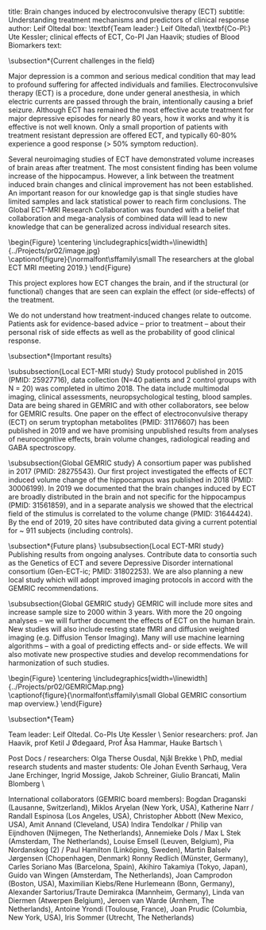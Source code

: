 title: Brain changes induced by electroconvulsive therapy (ECT)
subtitle: Understanding treatment mechanisms and predictors of clinical response
author: Leif Oltedal
box: \textbf{Team leader:} Leif Oltedal\\ \textbf{Co-PI:} Ute Kessler; clinical effects of ECT, Co-PI Jan Haavik; studies of Blood Biomarkers
text:

\subsection*{Current challenges in the field}

Major depression is a common and serious medical condition that may lead to profound suffering for affected individuals and families. Electroconvulsive therapy (ECT) is a procedure, done under general anesthesia, in which electric currents are passed through the brain, intentionally causing a brief seizure. Although ECT has remained the most effective acute treatment for major depressive episodes for nearly 80 years, how it works and why it is effective is not well known. Only a small proportion of patients with treatment resistant depression are offered ECT, and typically 60-80\% experience a good response (> 50\% symptom reduction). 

Several neuroimaging studies of ECT have demonstrated volume increases of brain areas after treatment. The most consistent finding has been volume increase of the hippocampus. However, a link between the treatment induced brain changes and clinical improvement has not been established. An important reason for our knowledge gap is that single studies have limited samples and lack statistical power to reach firm conclusions. The Global ECT-MRI Research Collaboration was founded with a belief that collaboration and mega-analysis of combined data will lead to new knowledge that can be generalized across individual research sites.

\begin{Figure}
    \centering
    \includegraphics[width=\linewidth]{../Projects/pr02/image.jpg}  
    \captionof{figure}{\normalfont\sffamily\small The researchers at the global ECT MRI meeting 2019.}
\end{Figure}

This project explores how ECT changes the brain, and if the structural (or functional) changes that are seen can explain the effect (or side-effects) of the treatment. 

We do not understand how treatment-induced changes relate to outcome. Patients ask for evidence-based advice – prior to treatment – about their personal risk of side effects as well as the probability of good clinical response.

\subsection*{Important results}

\subsubsection{Local ECT-MRI study}
Study protocol published in 2015 (PMID: 25927716), data collection (N=40 patients and 2 control groups with N = 20) was completed in ultimo 2018. The data include multimodal imaging, clinical assessments, neuropsychological testing, blood samples. Data are being shared in GEMRIC and with other collaborators, see below for GEMRIC results. One paper on the effect of electroconvulsive therapy (ECT) on serum tryptophan metabolites (PMID: 31176607) has been published in 2019 and we have promising unpublished results from analyses of neurocognitive effects, brain volume changes, radiological reading and GABA spectroscopy.

\subsubsection{Global GEMRIC study}
A consortium paper was published in 2017 (PMID: 28275543). Our first project investigated the effects of ECT induced volume change of the hippocampus was published in 2018 (PMID: 30006199). In 2019 we documented that the brain changes induced by ECT are broadly distributed in the brain and not specific for the hippocampus (PMID: 31561859), and in a separate analysis we showed that the electrical field of the stimulus is correlated to the volume change (PMID: 31644424). By the end of 2019, 20 sites have contributed data giving a current potential for ~ 911 subjects (including controls). 

\subsection*{Future plans}
\subsubsection{Local ECT-MRI study}
Publishing results from ongoing analyses. Contribute data to consortia such as the Genetics of ECT and severe Depressive Disorder international consortium (Gen-ECT-ic; PMID: 31802253). We are also planning a new local study which will adopt improved imaging protocols in accord with the GEMRIC recommendations. 

\subsubsection{Global GEMRIC study}
GEMRIC will include more sites and increase sample size to 2000 within 3 years. With more the 20 ongoing analyses – we will further document the effects of ECT on the human brain. New studies will also include resting state fMRI and diffusion weighted imaging (e.g. Diffusion Tensor Imaging). Many will use machine learning algorithms – with a goal of predicting effects and- or side effects. We will also motivate new prospective studies and develop recommendations for harmonization of such studies. 

\begin{Figure}
    \centering
    \includegraphics[width=\linewidth]{../Projects/pr02/GEMRICMap.png}  
    \captionof{figure}{\normalfont\sffamily\small Global GEMRIC consortium map overview.}
\end{Figure}

\subsection*{Team}

Team leader: Leif Oltedal. Co-PIs Ute Kessler \\
Senior researchers: prof. Jan Haavik, prof Ketil J Ødegaard, Prof Åsa Hammar, Hauke Bartsch \\

Post Docs / researchers: Olga Therse Ousdal, Njål Brekke \\
PhD, medial research students and master students: Ole Johan Eventh Sørhaug, Vera Jane Erchinger, Ingrid Mossige, Jakob Schreiner, Giulio Brancati, Malin Blomberg  \\

International collaborators (GEMRIC board members): Bogdan Draganski (Lausanne, Switzerland), Miklos Aryelan (New York, USA), Katherine Narr / Randall Espinosa (Los Angeles, USA), Christopher Abbott (New Mexico, USA), Amit Annand (Cleveland, USA) Indira Tendolkar / Philip van Eijndhoven (Nijmegen, The Netherlands), Annemieke Dols / Max L Stek (Amsterdam, The Netherlands), Louise Emsell (Leuven, Belgium), Pia Nordanskog (2) / Paul Hamilton (Linköping, Sweden), Martin Balselv Jørgensen (Chopenhagen, Denmark) Ronny Redlich (Münster, Germany), Carles Soriano Mas (Barcelona, Spain), Akihiro Takamiya (Tokyo, Japan), Guido van Wingen (Amsterdam, The Netherlands), Joan Camprodon (Boston, USA), Maximilian Kiebs/Rene Hurlemeann (Bonn, Germany), Alexander Sartorius/Traute Demirakca (Mannheim, Germany), Linda van Diermen (Atwerpen Belgium), Jeroen van Warde (Arnhem, The Netherlands), Antoine Yrondi (Toulouse, France), Joan Prudic (Columbia, New York, USA), Iris Sommer (Utrecht, The Netherlands) 


